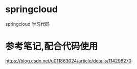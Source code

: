 # springcloud
springcloud 学习代码

# 参考笔记,配合代码使用
https://blog.csdn.net/u011863024/article/details/114298270
